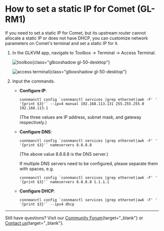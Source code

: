 # How to set a static IP for Comet (GL-RM1)

If you need to set a static IP for Comet, but its upstream router cannot allocate a static IP or does not have DHCP, you can customize network parameters on Comet's terminal and set a static IP for it.

1. In the GLKVM app, navigate to Toolbox -> Terminal -> Access Terminal.

    ![toolbox](https://static.gl-inet.com/docs/kvm/tutorials/set_static_ip/toolbox.png){class="glboxshadow gl-50-desktop"}

    ![access terminal](https://static.gl-inet.com/docs/kvm/tutorials/set_static_ip/access_terminal.png){class="glboxshadow gl-50-desktop"}

2. Input the commands.

    - **Configure IP**: 
    
        ```connmanctl config `connmanctl services |grep ethernet|awk -F' '  '{print $3}'` --ipv4 manual 192.168.113.131 255.255.255.0 192.168.113.1```

        (The three values are IP address, subnet mask, and gateway respectively.)

    - **Configure DNS**:

        ```connmanctl config `connmanctl services |grep ethernet|awk -F' '  '{print $3}'` nameservers 8.8.8.8```

        (The above value 8.8.8.8 is the DNS server.) 
        
        If multiple DNS servers need to be configured, please separate them with spaces, e.g. 
        
        ```connmanctl config `connmanctl services |grep ethernet|awk -F' '  '{print $3}'` nameservers 8.8.8.8 1.1.1.1```

    - **Configure DHCP**:

        ```connmanctl config `connmanctl services |grep ethernet|awk -F' '  '{print $3}'` --ipv4 dhcp```

---

Still have questions? Visit our [Community Forum](https://forum.gl-inet.com){target="_blank"} or [Contact us](https://www.gl-inet.com/contacts/){target="_blank"}.